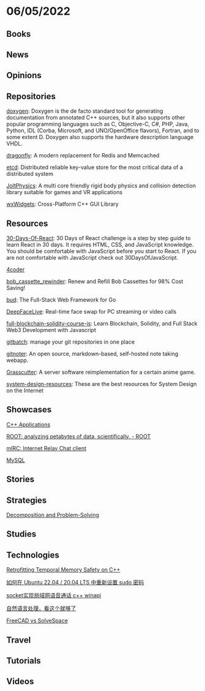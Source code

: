 # 06/05/2022

## Books

## News

## Opinions

## Repositories
[doxygen](https://github.com/doxygen/doxygen): Doxygen is the de facto standard tool for generating documentation from annotated C++ sources, but it also supports other popular programming languages such as C, Objective-C, C#, PHP, Java, Python, IDL (Corba, Microsoft, and UNO/OpenOffice flavors), Fortran, and to some extent D. Doxygen also supports the hardware description language VHDL.

[dragonfly](https://github.com/dragonflydb/dragonfly): A modern replacement for Redis and Memcached

[etcd](https://github.com/etcd-io/etcd): Distributed reliable key-value store for the most critical data of a distributed system

[JoltPhysics](https://github.com/jrouwe/JoltPhysics): A multi core friendly rigid body physics and collision detection library suitable for games and VR applications

[wxWidgets](https://github.com/wxWidgets/wxWidgets): Cross-Platform C++ GUI Library

## Resources
[30-Days-Of-React](https://github.com/Asabeneh/30-Days-Of-React): 30 Days of React challenge is a step by step guide to learn React in 30 days. It requires HTML, CSS, and JavaScript knowledge. You should be comfortable with JavaScript before you start to React. If you are not comfortable with JavaScript check out 30DaysOfJavaScript.

[4coder](https://github.com/Dion-Systems/4coder)

[bob_cassette_rewinder](https://github.com/dekuNukem/bob_cassette_rewinder): Renew and Refill Bob Cassettes for 98% Cost Saving!

[bud](https://github.com/livebud/bud): The Full-Stack Web Framework for Go

[DeepFaceLive](https://github.com/iperov/DeepFaceLive): Real-time face swap for PC streaming or video calls

[full-blockchain-solidity-course-js](https://github.com/smartcontractkit/full-blockchain-solidity-course-js): Learn Blockchain, Solidity, and Full Stack Web3 Development with Javascript

[gitbatch](https://github.com/isacikgoz/gitbatch): manage your git repositories in one place

[gitnoter](https://github.com/git-noter/gitnoter): An open source, markdown-based, self-hosted note taking webapp.

[Grasscutter](https://github.com/Grasscutters/Grasscutter): A server software reimplementation for a certain anime game.

[system-design-resources](https://github.com/InterviewReady/system-design-resources): These are the best resources for System Design on the Internet

## Showcases
[C++ Applications](https://stroustrup.com/applications.html)

[ROOT: analyzing petabytes of data, scientifically. - ROOT](https://root.cern/)

[mIRC: Internet Relay Chat client](https://www.mirc.com/)

[MySQL](https://www.mysql.com/)

## Stories

## Strategies
[Decomposition and Problem-Solving](https://www.erichgrunewald.com/posts/decomposition-and-problem-solving/)

## Studies

## Technologies
[Retrofitting Temporal Memory Safety on C++](https://security.googleblog.com/2022/05/retrofitting-temporal-memory-safety-on-c.html)

[如何在 Ubuntu 22.04 / 20.04 LTS 中重新设置 sudo 密码](https://linux.cn/article-14648-1.html)

[socket实现局域网语音通话 c++ winapi](https://juejin.cn/post/7104222331941158926)

[自然语言处理，看这个就够了](https://www.oschina.net/project/awesome?columnId=10)

[FreeCAD vs SolveSpace](https://incoherency.co.uk/blog/stories/freecad-vs-solvespace.html)

## Travel

## Tutorials

## Videos
